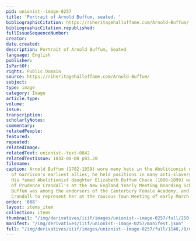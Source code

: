 ```yaml
---
pid: unionist--image-0257
title: 'Portrait of Arnold Buffum, seated. '
bibliographicCitation: https://riheritagehalloffame.com/Arnold-Buffum/
bibliographicCitation.republished: 
fullIssueSequenceNumber: 
creator: 
date.created: 
description: Portrait of Arnold Buffum, Seated
language: English
publisher: 
IsPartOf: 
rights: Public Domain
source: https://riheritagehalloffame.com/Arnold-Buffum/
subject: 
type: image
category: Image
article.type: 
volume: 
issue: 
transcription: 
scholarlyNotes: 
commentary: 
relatedPeople: 
featured: 
repeated: 
relatedImage: 
relatedText: unionist--text-0042
relatedTextIssue: 1833-08-08 p03.28
filename: 
caption: Arnold Buffum (1782-1859) wore many hats in the Abolitionist movement. One
  of Garrison's earliest allies, he held positions in many anti-slavery organizations.
  His famed Abolitionist daughter Elizabeth Buffum Chace (1806-1899) was a classmate
  of Prudence Crandall's at the New England Yearly Meeting Boarding Schools. Arnold
  Buffum was among the endorsers of the Canterbury Female Academy, and chosen by Prudence
  Crandall to represent her at the raucous Town Meeting of early March 1833.
order: '668'
layout: items_item
collection: items
thumbnail: "/img/derivatives/iiif/images/unionist--image-0257/full/250,/0/default.jpg"
manifest: "/img/derivatives/iiif/unionist--image-0257/manifest.json"
full: "/img/derivatives/iiif/images/unionist--image-0257/full/1140,/0/default.jpg"
---
```

